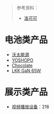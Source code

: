 >参考资料：
>
>- [洛可可](https://mp.weixin.qq.com/s/rQHypk9Y9H2wtsNEGCNYDA)

# 电池类产品

- [沃太能源](https://cn.alpha-ess.com/Web/Product.aspx)
- [YOSHOPO](http://www.zjscdb.com/detail.php?newsid=223102)
- [Chocolate](https://m.zcool.com.cn/work/ZNTU3Mjg0NzI=.html)
- [LKK GaN 65W](https://www.memeta.co/article/238js_2ccde.html)

# 展示类产品

- [视频播放设备](https://item.taobao.com/item.htm?ali_refid=a3_430582_1006:1151897235:N:NWK8CDlUXv61pA2rHuhH0tUoyY4yCe1T:77c2833b4b2309029b86369c1c7c53d7&ali_trackid=1_77c2833b4b2309029b86369c1c7c53d7&id=612283181021&spm=a21n57.1.0.0&sku_properties=5919063:6536025)：218
